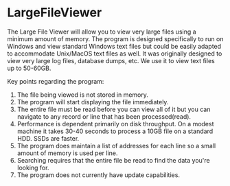 # LargeFileViewer

The Large File Viewer will allow you to view very large files using a minimum amount of memory. The program is designed specifically to run on Windows and view standard Windows text files but could be easily adapted to accommodate Unix/MacOS text files as well. It was originally designed to view very large log files, database dumps, etc. We use it to view text files up to 50-60GB.

Key points regarding the program:

1. The file being viewed is not stored in memory.
2. The program will start displaying the file immediately.
3. The entire file must be read before you can view all of it but you can navigate to any record or line that has been processed(read).
4. Performance is dependent primarily on disk throughput. On a modest machine it takes 30-40 seconds to process a 10GB file on a standard HDD. SSDs are faster.
5. The program does maintain a list of addresses for each line so a small amount of memory is used per line.
6. Searching requires that the entire file be read to find the data you're looking for.
7. The program does not currently have update capabilities.

